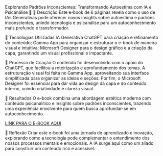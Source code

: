 Explorando Padrões Inconscientes: Transformando Autoestima com IA e Psicanálise 🌌
📒 Descrição
Este e-book de 6 páginas revela como o uso de IAs Generativas pode oferecer novos insights sobre autoestima e padrões inconscientes, unindo tecnologia e psicanálise para um autoconhecimento mais profundo e transformador.

🤖 Tecnologias Utilizadas
IA Generativa ChatGPT para criação e refinamento do conteúdo;
Gamma App para organizar e estruturar o e-book de maneira visual e intuitiva;
Microsoft Designer para o design gráfico e a criação da capa, garantindo um visual profissional e impactante.

🧐 Processo de Criação
O conteúdo foi desenvolvido com o apoio do ChatGPT, que facilitou a roteirização e aprofundamento dos temas. A estruturação visual foi feita no Gamma App, aproveitando sua interface simplificada para organizar as ideias e seções. Por fim, o Microsoft Designer foi essencial para dar vida ao design da capa e do conteúdo interno, unindo criatividade e clareza visual.

🚀 Resultados
O e-book combina uma abordagem estética moderna com conteúdo psicanalítico e insights sobre padrões inconscientes, trazendo uma experiência envolvente para quem busca aprofundar-se em autoconhecimento.

[LINK PARA O E-BOOK AQUI](https://untitled-p5vt2gl.gamma.site/)

💭 Reflexão
Criar este e-book foi uma jornada de aprendizado e inovação, explorando como a tecnologia pode complementar o entendimento dos nossos processos mentais e emocionais. A IA surge aqui como um aliado para construir um conteúdo rico e acessível.
